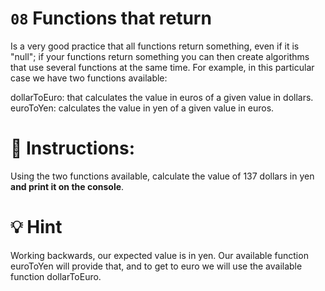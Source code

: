 # `08` Functions that return


Is a very good practice that all functions return something, even if it is "null"; if your functions return something you can then create algorithms that use several functions at the same time. For example, in this particular case we have two functions available:

dollarToEuro: that calculates the value in euros of a given value in dollars.
euroToYen: calculates the value in yen of a given value in euros.

# 📝 Instructions:
Using the two functions available, calculate the value of 137 dollars in yen **and print it on the console**.

# 💡 Hint
Working backwards, our expected value is in yen. Our available function euroToYen will provide that, and to get to euro we will use the available function dollarToEuro.
